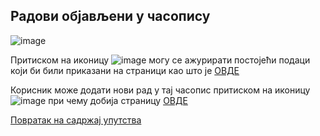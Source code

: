 ## Радови објављени у часопису
 
 ![image](https://user-images.githubusercontent.com/29538544/150641460-393a5a96-6443-4102-a8fb-a16a24d8482e.png)

Притиском на иконицу ![image](https://user-images.githubusercontent.com/29538544/148227677-8d00d709-b3d8-4bd1-a819-feb1ec134ca8.png)
  могу се ажурирати постојећи подаци који би били приказани на страници као што је [ОВДЕ](AzuriranjePodatakaOraduUcasopisu.md)
  
Корисник може додати нови рад у тај часопис притиском на иконицу ![image](https://user-images.githubusercontent.com/29538544/148227732-92f57b0b-57bf-4ed5-b47e-db7f254a00a9.png)
  при чему добија страницу [ОВДЕ](podaciOradu.md) 

[Повратак на садржај упутства](../../uputstvo.md#садржај)
